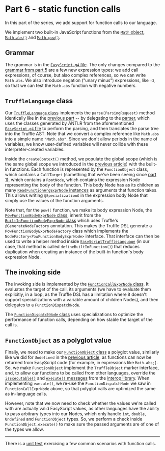 # Part 6 - static function calls

In this part of the series,
we add support for function calls to our language.

We implement two built-in JavaScript functions from the
[`Math` object](https://developer.mozilla.org/en-US/docs/Web/JavaScript/Reference/Global_Objects/Math),
[`Math.abs()`](https://developer.mozilla.org/en-US/docs/Web/JavaScript/Reference/Global_Objects/Math/abs) and
[`Math.pow()`](https://developer.mozilla.org/en-US/docs/Web/JavaScript/Reference/Global_Objects/Math/pow).

## Grammar

The grammar is in the [`EasyScript.g4` file](src/main/antlr/com/endoflineblog/truffle/part_06/EasyScript.g4).
The only changes compared to the [grammar from part 5](../part-05/src/main/antlr/com/endoflineblog/truffle/part_05/EasyScript.g4)
are a few new expression types: we add call expressions, of course,
but also complex references, so we can write `Math.abs`.
We also introduce negation ("unary minus") expressions, like `-3`,
so that we can test the `Math.abs` function with negative numbers.

## `TruffleLanguage` class

Our [`TruffleLanguage` class](src/main/java/com/endoflineblog/truffle/part_06/EasyScriptTruffleLanguage.java)
implements the `parse(ParsingRequest)` method identically like in the
[previous part](../part-05/src/main/java/com/endoflineblog/truffle/part_05/EasyScriptTruffleLanguage.java) --
by delegating to the [parser](src/main/java/com/endoflineblog/truffle/part_06/EasyScriptTruffleParser.java),
which uses the classes generated by ANTLR from the aforementioned
[`EasyScript.g4` file](src/main/antlr/com/endoflineblog/truffle/part_06/EasyScript.g4)
to perform the parsing, and then translates the parse tree into the Truffle AST.
Note that we convert a complex reference like `Math.abs` into a simple name `"Math.abs"`.
Since we don't allow periods in the name of variables,
we know user-defined variables will never collide with these interpreter-created variables.

Inside the `createContext()` method,
we populate the global scope
(which is the same global scope we introduced in the [previous article](../part-05))
with the built-in functions.
Each function is represented by the `FunctionObject` class,
which contains a `CallTarget`
(something that we've been seeing since [part 1](../part-01)),
which contains a `RootNode`,
which contains the expression Node representing the body of the function.
This body Node has as its children as many
[`ReadFunctionArgExprNode` instances](src/main/java/com/endoflineblog/truffle/part_06/nodes/exprs/functions/ReadFunctionArgExprNode.java)
as arguments that function takes.
This allows writing `@Specialization`s in the expression body Node that simply use the values of the function arguments.

Note that, for the `pow()` function,
we make its body expression Node,
the [`PowFunctionBodyExprNode` class](src/main/java/com/endoflineblog/truffle/part_06/nodes/exprs/functions/built_in/PowFunctionBodyExprNode.java),
inherit from the [`BuiltInFunctionBodyExprNode` class](src/main/java/com/endoflineblog/truffle/part_06/nodes/exprs/functions/built_in/BuiltInFunctionBodyExprNode.java)
which uses Truffle's `@GenerateNodeFactory` annotation.
This makes the Truffle DSL generate a `PowFunctionBodyExprNodeFactory` class which implements the `NodeFactory<PowFunctionBodyExprNode>` interface.
That interface can then be used to write a helper method inside [`EasyScriptTruffleLanguage`](src/main/java/com/endoflineblog/truffle/part_06/EasyScriptTruffleLanguage.java)
(in our case, that method is called `defineBuiltInFunction()`)
that reduces duplication when creating an instance of the built-in function's body expression Node.

## The invoking side

The invoking side is implemented by the
[`FunctionCallExprNode` class](src/main/java/com/endoflineblog/truffle/part_06/nodes/exprs/functions/FunctionCallExprNode.java).
It evaluates the target of the call, its arguments
(we have to evaluate them explicitly, in a loop,
as the Truffle DSL has a limitation where it doesn't support specializations with a variable amount of children Nodes),
and then delegates to a `FunctionDispatchNode`.

The [`FunctionDispatchNode` class](src/main/java/com/endoflineblog/truffle/part_06/nodes/exprs/functions/FunctionDispatchNode.java)
uses specializations to optimize the performance of function calls,
depending on how stable the target of the call is.

## `FunctionObject` as a polyglot value

Finally, we need to make our
[`FunctionObject` class](src/main/java/com/endoflineblog/truffle/part_06/runtime/FunctionObject.java)
a polyglot value, similarly like we did for `Undefined` in the
[previous article](../part-05/ReadMe.md#undefined-class),
as functions can now be returned from EasyScript code
(for example, in expressions like `Math.abs;`).
So, we make `FunctionObject` implement the `TruffleObject` marker interface,
and, to allow our functions to be called from other languages,
override the [`isExecutable()`](https://www.graalvm.org/truffle/javadoc/com/oracle/truffle/api/interop/InteropLibrary.html#isExecutable-java.lang.Object-)
and [`execute()` messages](https://www.graalvm.org/truffle/javadoc/com/oracle/truffle/api/interop/InteropLibrary.html#execute-java.lang.Object-java.lang.Object...-)
from the [interop library](https://www.graalvm.org/truffle/javadoc/com/oracle/truffle/api/interop/InteropLibrary.html).
When implementing `execute()`,
we re-use the `FunctionDispatchNode` we saw in `FunctionCallExprNode` above,
so that polyglot calls are optimized the same as in-language calls.

However, note that we now need to check whether the values we're called with are actually valid EasyScript values,
as other languages have the ability to pass arbitrary types into our Nodes,
which only handle `int`, `double`, `Undefined` and `FunctionObject` types.
So, we perform a check inside `FunctionObject.execute()` to make sure the passed arguments are of one of the types we allow.

---

There is a [unit test](src/test/java/com/endoflineblog/truffle/part_06/StaticFunctionCallsTest.java)
exercising a few common scenarios with function calls.
